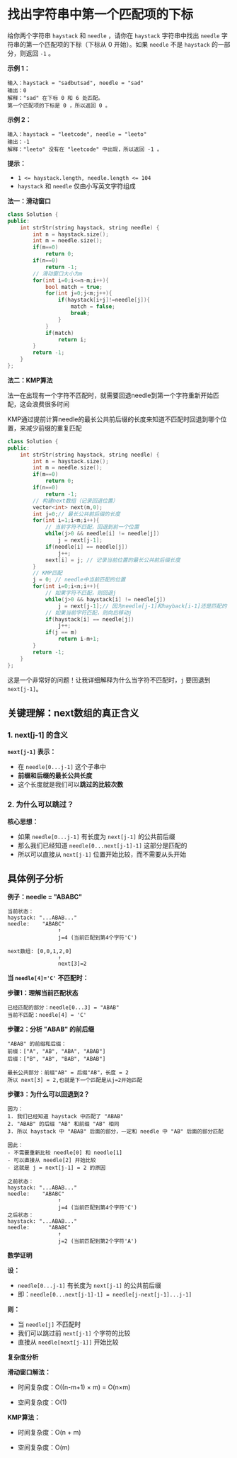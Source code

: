# 找出字符串中第一个匹配项的下标

给你两个字符串 `haystack` 和 `needle` ，请你在 `haystack` 字符串中找出 `needle` 字符串的第一个匹配项的下标（下标从 0 开始）。如果 `needle` 不是 `haystack` 的一部分，则返回 `-1` 。

 

**示例 1：**

```
输入：haystack = "sadbutsad", needle = "sad"
输出：0
解释："sad" 在下标 0 和 6 处匹配。
第一个匹配项的下标是 0 ，所以返回 0 。
```

**示例 2：**

```
输入：haystack = "leetcode", needle = "leeto"
输出：-1
解释："leeto" 没有在 "leetcode" 中出现，所以返回 -1 。
```

 

**提示：**

- `1 <= haystack.length, needle.length <= 104`
- `haystack` 和 `needle` 仅由小写英文字符组成



**法一：滑动窗口**

```cpp
class Solution {
public:
    int strStr(string haystack, string needle) {
        int n = haystack.size();
        int m = needle.size();
        if(m==0)
            return 0;
        if(n==0)
            return -1;
        // 滑动窗口大小为m
        for(int i=0;i<=n-m;i++){
            bool match = true;
            for(int j=0;j<m;j++){
                if(haystack[i+j]!=needle[j]){
                    match = false;
                    break;
                }
            }
            if(match)
                return i;
        }
        return -1;
    }
};
```

**法二：KMP算法**

法一在出现有一个字符不匹配时，就需要回退needle到第一个字符重新开始匹配，这会浪费很多时间

KMP通过提前计算needle的最长公共前后缀的长度来知道不匹配时回退到哪个位置，来减少前缀的重复匹配

```cpp
class Solution {
public:
    int strStr(string haystack, string needle) {
        int n = haystack.size();
        int m = needle.size();
        if(m==0)
            return 0;
        if(n==0)
            return -1;
        // 构建next数组（记录回退位置）
        vector<int> next(m,0);
        int j=0;// 最长公共前后缀的长度
        for(int i=1;i<m;i++){
            // 当前字符不匹配，回退到前一个位置
            while(j>0 && needle[i] != needle[j])
                j = next[j-1];
            if(needle[i] == needle[j])
                j++;
            next[i] = j; // 记录当前位置的最长公共前后缀长度
        }
        // KMP匹配
        j = 0; // needle中当前匹配的位置
        for(int i=0;i<n;i++){
            // 如果字符不匹配，则回退j
            while(j>0 && haystack[i] != needle[j])
                j = next[j-1];// 因为needle[j-1]和hayback[i-1]还是匹配的
            // 如果当前字符匹配，则向后移动j
            if(haystack[i] == needle[j])
                j++;
            if(j == m)
                return i-m+1;
        }
        return -1;
    }
};
```

这是一个非常好的问题！让我详细解释为什么当字符不匹配时，`j` 要回退到 `next[j-1]`。

## 关键理解：next数组的真正含义

### 1. next[j-1] 的含义

**`next[j-1]` 表示：**
- 在 `needle[0...j-1]` 这个子串中
- **前缀和后缀的最长公共长度**
- 这个长度就是我们可以**跳过的比较次数**

### 2. 为什么可以跳过？

**核心思想：**
- 如果 `needle[0...j-1]` 有长度为 `next[j-1]` 的公共前后缀
- 那么我们已经知道 `needle[0...next[j-1]-1]` 这部分是匹配的
- 所以可以直接从 `next[j-1]` 位置开始比较，而不需要从头开始

## 具体例子分析

**例子：needle = "ABABC"**

```
当前状态：
haystack: "...ABAB..."
needle:    "ABABC"
                ↑
                j=4 (当前匹配到第4个字符'C')

next数组: [0,0,1,2,0]
                ↑
                next[3]=2
```

**当 `needle[4]='C'` 不匹配时：**

**步骤1：理解当前匹配状态**

```
已经匹配的部分：needle[0...3] = "ABAB"
当前不匹配：needle[4] = 'C'
```

**步骤2：分析 "ABAB" 的前后缀**

```
"ABAB" 的前缀和后缀：
前缀：["A", "AB", "ABA", "ABAB"]
后缀：["B", "AB", "BAB", "ABAB"]

最长公共部分：前缀"AB" = 后缀"AB"，长度 = 2
所以 next[3] = 2,也就是下一个匹配是从j=2开始匹配
```

**步骤3：为什么可以回退到2？**

```
因为：
1. 我们已经知道 haystack 中匹配了 "ABAB"
2. "ABAB" 的后缀 "AB" 和前缀 "AB" 相同
3. 所以 haystack 中 "ABAB" 后面的部分，一定和 needle 中 "AB" 后面的部分匹配

因此：
- 不需要重新比较 needle[0] 和 needle[1]
- 可以直接从 needle[2] 开始比较
- 这就是 j = next[j-1] = 2 的原因

之前状态：
haystack: "...ABAB..."
needle:    "ABABC"
                ↑
                j=4 (当前匹配到第4个字符'C')
之后状态：        
haystack: "...ABAB..."
needle:      "ABABC"
                ↑
                j=2 (当前匹配到第2个字符'A')
```

**数学证明**

**设：**
- `needle[0...j-1]` 有长度为 `next[j-1]` 的公共前后缀
- 即：`needle[0...next[j-1]-1] = needle[j-next[j-1]...j-1]`

**则：**
- 当 `needle[j]` 不匹配时
- 我们可以跳过前 `next[j-1]` 个字符的比较
- 直接从 `needle[next[j-1]]` 开始比较

**复杂度分析**

**滑动窗口解法：**

- 时间复杂度：O((n-m+1) × m) = O(n×m)

- 空间复杂度：O(1)

**KMP算法：**

- 时间复杂度：O(n + m)

- 空间复杂度：O(m)
